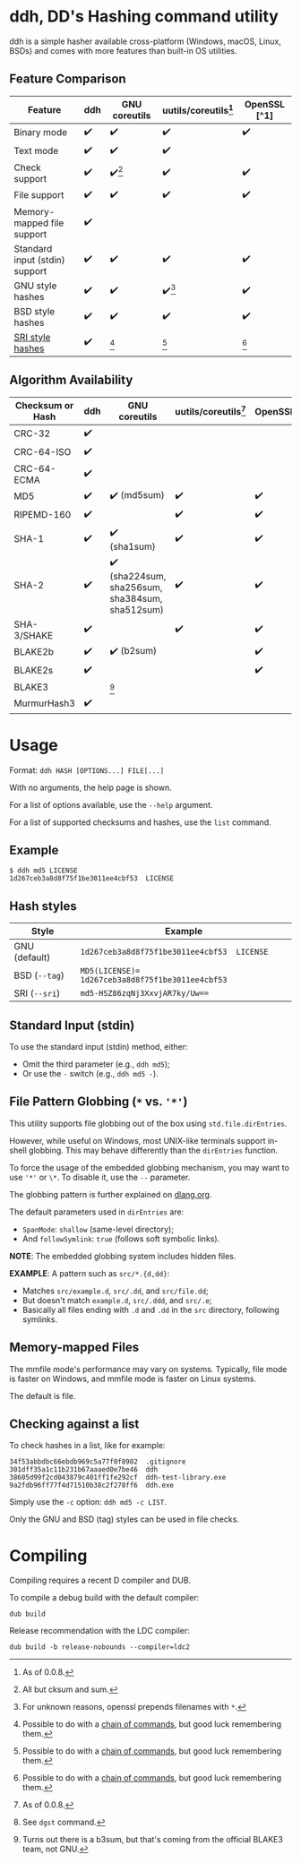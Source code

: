 # ddh, DD's Hashing command utility

ddh is a simple hasher available cross-platform (Windows, macOS, Linux, BSDs)
and comes with more features than built-in OS utilities.

## Feature Comparison

| Feature | ddh | GNU coreutils | uutils/coreutils[^7] | OpenSSL [^1] |
|---|---|---|---|---|
| Binary mode | ✔️ | ✔️ | ✔️ | ✔️ |
| Text mode | ✔️ | ✔️ | ✔️ | |
| Check support | ✔️ | ✔️[^2] | ✔️ | ✔️ |
| File support | ✔️ | ✔️ | ✔️ | ✔️ |
| Memory-mapped file support | ✔️ | | | |
| Standard input (stdin) support | ✔️ | ✔️ | ✔️ | ✔️ |
| GNU style hashes | ✔️ | ✔️ | ✔️[^4] | ✔️ |
| BSD style hashes | ✔️ | ✔️ | ✔️ | ✔️ |
| [SRI style hashes](https://developer.mozilla.org/en-US/docs/Web/Security/Subresource_Integrity) | ✔️ | [^5] | [^5] | [^5] |

## Algorithm Availability

| Checksum or Hash | ddh | GNU coreutils | uutils/coreutils[^7] | OpenSSL[^3] |
|---|---|---|---|---|
| CRC-32 | ✔️ | | | |
| CRC-64-ISO | ✔️ | | |
| CRC-64-ECMA | ✔️ | | |
| MD5 | ✔️ | ✔️ (md5sum) | ✔️ | ✔️ |
| RIPEMD-160 | ✔️ | | ✔️ | ✔️ |
| SHA-1 | ✔️ | ✔️ (sha1sum) | ✔️ | ✔️ |
| SHA-2 | ✔️ | ✔️ (sha224sum, sha256sum, sha384sum, sha512sum) | ✔️ | ✔️ |
| SHA-3/SHAKE | ✔️ | | ✔️ | ✔️ |
| BLAKE2b | ✔️ | ✔️ (b2sum) | | ✔️ |
| BLAKE2s | ✔️ | | | ✔️ |
| BLAKE3 | | [^6] | | | |
| MurmurHash3 | ✔️ | | | | |

# Usage

Format: `ddh HASH [OPTIONS...] FILE[...]`

With no arguments, the help page is shown.

For a list of options available, use the `--help` argument.

For a list of supported checksums and hashes, use the `list` command.

## Example

```
$ ddh md5 LICENSE
1d267ceb3a8d8f75f1be3011ee4cbf53  LICENSE
```

## Hash styles

| Style | Example |
|---|---|
| GNU (default) | `1d267ceb3a8d8f75f1be3011ee4cbf53  LICENSE` |
| BSD (`--tag`) | `MD5(LICENSE)= 1d267ceb3a8d8f75f1be3011ee4cbf53` |
| SRI (`--sri`) | `md5-HSZ86zqNj3XxvjAR7ky/Uw==` |

## Standard Input (stdin)

To use the standard input (stdin) method, either:
- Omit the third parameter (e.g., `ddh md5`);
- Or use the `-` switch (e.g., `ddh md5 -`).

## File Pattern Globbing (`*` vs. `'*'`)

This utility supports file globbing out of the box using `std.file.dirEntries`.

However, while useful on Windows, most UNIX-like terminals support in-shell
globbing. This may behave differently than the `dirEntries` function.

To force the usage of the embedded globbing mechanism, you may want to use
`'*'` or `\*`. To disable it, use the `--` parameter.

The globbing pattern is further explained on
[dlang.org](https://dlang.org/phobos/std_path.html#.globMatch).

The default parameters used in `dirEntries` are:
- `SpanMode`: `shallow` (same-level directory);
- And `followSymlink`: `true` (follows soft symbolic links).

**NOTE**: The embedded globbing system includes hidden files.

**EXAMPLE**: A pattern such as `src/*.{d,dd}`:
- Matches `src/example.d`, `src/.dd`, and `src/file.dd`;
- But doesn't match `example.d`, `src/.ddd`, and `src/.e`;
- Basically all files ending with `.d` and `.dd` in the `src` directory, following symlinks.

## Memory-mapped Files

The mmfile mode's performance may vary on systems. Typically, file
mode is faster on Windows, and mmfile mode is faster on Linux systems.

The default is file.

## Checking against a list

To check hashes in a list, like for example:
```
34f53abbdbc66ebdb969c5a77f0f8902  .gitignore
301dff35a1c11b231b67aaaed0e7be46  ddh
38605d99f2cd043879c401ff1fe292cf  ddh-test-library.exe
9a2fdb96ff77f4d71510b38c2f278ff6  ddh.exe
```

Simply use the `-c` option: `ddh md5 -c LIST`.

Only the GNU and BSD (tag) styles can be used in file checks.

# Compiling

Compiling requires a recent D compiler and DUB.

To compile a debug build with the default compiler:
```
dub build
```

Release recommendation with the LDC compiler:
```
dub build -b release-nobounds --compiler=ldc2
```

[^2]: All but cksum and sum.
[^3]: See `dgst` command.
[^4]: For unknown reasons, openssl prepends filenames with `*`.
[^5]: Possible to do with a [chain of commands](https://developer.mozilla.org/en-US/docs/Web/Security/Subresource_Integrity#tools_for_generating_sri_hashes), but good luck remembering them.
[^6]: Turns out there is a b3sum, but that's coming from the official BLAKE3 team, not GNU.
[^7]: As of 0.0.8.
